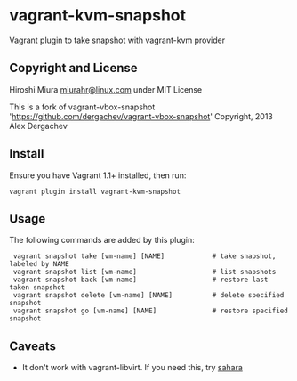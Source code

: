 vagrant-kvm-snapshot
==================================
Vagrant plugin to take snapshot with vagrant-kvm provider

## Copyright and License

Hiroshi Miura <miurahr@linux.com>
under MIT License

This is a fork of vagrant-vbox-snapshot
  'https://github.com/dergachev/vagrant-vbox-snapshot'
  Copyright, 2013 Alex Dergachev

## Install

Ensure you have Vagrant 1.1+ installed, then run:

    vagrant plugin install vagrant-kvm-snapshot

## Usage

The following commands are added by this plugin:

     vagrant snapshot take [vm-name] [NAME]            # take snapshot, labeled by NAME
     vagrant snapshot list [vm-name]                   # list snapshots
     vagrant snapshot back [vm-name]                   # restore last taken snapshot
     vagrant snapshot delete [vm-name] [NAME]          # delete specified snapshot
     vagrant snapshot go [vm-name] [NAME]              # restore specified snapshot

## Caveats

* It don't work with vagrant-libvirt. If you need this, try 
[sahara](https://github.com/jedi4ever/sahara)


